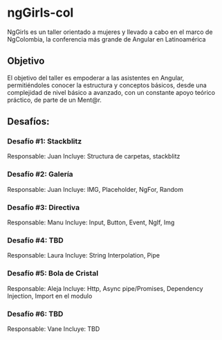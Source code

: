 # ngGirls-col
NgGirls es un taller orientado a mujeres y llevado a cabo en el marco de NgColombia, la conferencia más grande de Angular en Latinoamérica

## Objetivo
El objetivo del taller es empoderar a las asistentes en Angular, permitiéndoles conocer la estructura y conceptos básicos, desde una complejidad de nivel básico a avanzado, con un constante apoyo teórico práctico, de parte de un Ment@r.

## Desafíos:

### Desafío #1: Stackblitz
Responsable: Juan
Incluye: Structura de carpetas, stackblitz

### Desafío #2: Galería
Responsable: Juan
Incluye: IMG, Placeholder, NgFor, Random

### Desafío #3: Directiva
Responsable: Manu
Incluye: Input, Button, Event, NgIf, Img

### Desafío #4: TBD
Responsable: Laura
Incluye: String Interpolation, Pipe

### Desafío #5: Bola de Cristal
Responsable: Aleja
Incluye: Http, Async pipe/Promises, Dependency Injection, Import en el modulo

### Desafío #6: TBD
Responsable: Vane
Incluye: TBD

